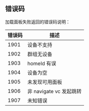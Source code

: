 ## 错误码

加载面板失败返回的错误码说明：

| 错误码 | 描述                    |
| ------ | ----------------------- |
| 1901   | 设备不支持              |
| 1902   | 群组无设备              |
| 1903   | homeId 有误             |
| 1904   | 设备为空                |
| 1905   | 未发现可用面板          |
| 1906   | 非 navigate vc 发起跳转 |
| 1907   | 未知错误                |

